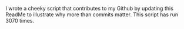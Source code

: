 I wrote a cheeky script that contributes to my Github by updating this ReadMe to illustrate why more than commits matter. This script has run 3070 times.
